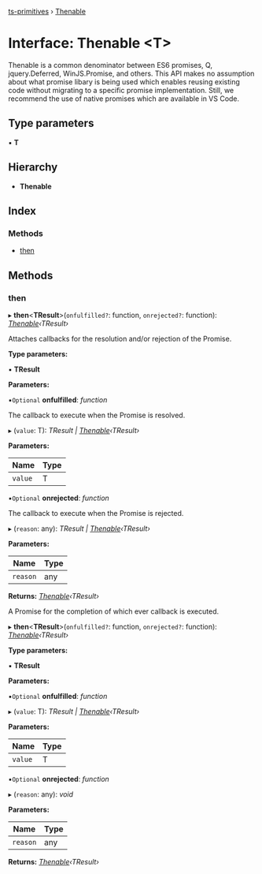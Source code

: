 [ts-primitives](../README.md) › [Thenable](thenable.md)

# Interface: Thenable <**T**>

Thenable is a common denominator between ES6 promises, Q, jquery.Deferred, WinJS.Promise,
and others. This API makes no assumption about what promise libary is being used which
enables reusing existing code without migrating to a specific promise implementation. Still,
we recommend the use of native promises which are available in VS Code.

## Type parameters

▪ **T**

## Hierarchy

* **Thenable**

## Index

### Methods

* [then](thenable.md#then)

## Methods

###  then

▸ **then**<**TResult**>(`onfulfilled?`: function, `onrejected?`: function): *[Thenable](thenable.md)‹TResult›*

Attaches callbacks for the resolution and/or rejection of the Promise.

**Type parameters:**

▪ **TResult**

**Parameters:**

▪`Optional`  **onfulfilled**: *function*

The callback to execute when the Promise is resolved.

▸ (`value`: T): *TResult | [Thenable](thenable.md)‹TResult›*

**Parameters:**

Name | Type |
------ | ------ |
`value` | T |

▪`Optional`  **onrejected**: *function*

The callback to execute when the Promise is rejected.

▸ (`reason`: any): *TResult | [Thenable](thenable.md)‹TResult›*

**Parameters:**

Name | Type |
------ | ------ |
`reason` | any |

**Returns:** *[Thenable](thenable.md)‹TResult›*

A Promise for the completion of which ever callback is executed.

▸ **then**<**TResult**>(`onfulfilled?`: function, `onrejected?`: function): *[Thenable](thenable.md)‹TResult›*

**Type parameters:**

▪ **TResult**

**Parameters:**

▪`Optional`  **onfulfilled**: *function*

▸ (`value`: T): *TResult | [Thenable](thenable.md)‹TResult›*

**Parameters:**

Name | Type |
------ | ------ |
`value` | T |

▪`Optional`  **onrejected**: *function*

▸ (`reason`: any): *void*

**Parameters:**

Name | Type |
------ | ------ |
`reason` | any |

**Returns:** *[Thenable](thenable.md)‹TResult›*
